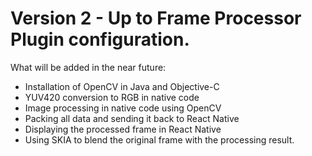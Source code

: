 # Version 2 - Up to Frame Processor Plugin configuration.

What will be added in the near future:

- Installation of OpenCV in Java and Objective-C
- YUV420 conversion to RGB in native code
- Image processing in native code using OpenCV
- Packing all data and sending it back to React Native
- Displaying the processed frame in React Native
- Using SKIA to blend the original frame with the processing result.

